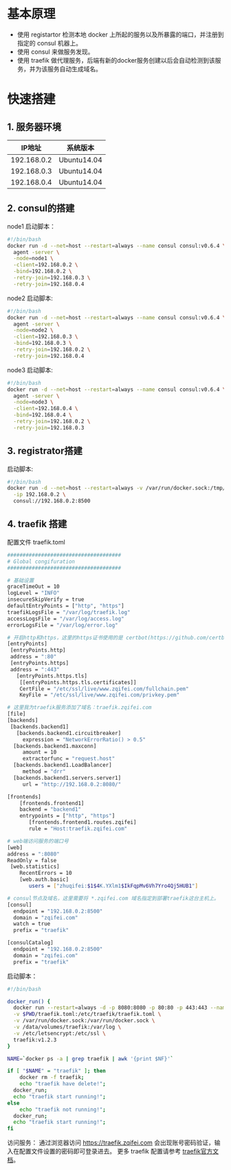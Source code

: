 # 基本原理
* 使用 registartor 检测本地 docker 上所起的服务以及所暴露的端口，并注册到指定的 consul 机器上。
* 使用 consul 来做服务发现。
* 使用 traefik 做代理服务，后端有新的docker服务创建以后会自动检测到该服务，并为该服务自动生成域名。
      
# 快速搭建
## 1. 服务器环境
| IP地址       |  系统版本    |
| ----------- | ----------- |
| 192.168.0.2 | Ubuntu14.04 |
| 192.168.0.3 | Ubuntu14.04 |
| 192.168.0.4 | Ubuntu14.04 |
      
## 2. consul的搭建
node1 启动脚本：
```bash
#!/bin/bash
docker run -d --net=host --restart=always --name consul consul:v0.6.4 \
  agent -server \
  -node=node1 \
  -client=192.168.0.2 \
  -bind=192.168.0.2 \
  -retry-join=192.168.0.3 \
  -retry-join=192.168.0.4
```

node2 启动脚本:
```bash
#!/bin/bash
docker run -d --net=host --restart=always --name consul consul:v0.6.4 \
  agent -server \
  -node=node2 \
  -client=192.168.0.3 \
  -bind=192.168.0.3 \
  -retry-join=192.168.0.2 \
  -retry-join=192.168.0.4
```

node3 启动脚本:
```bash
#!/bin/bash
docker run -d --net=host --restart=always --name consul consul:v0.6.4 \
  agent -server \
  -node=node3 \
  -client=192.168.0.4 \
  -bind=192.168.0.4 \
  -retry-join=192.168.0.2 \
  -retry-join=192.168.0.3
```


## 3. registrator搭建
启动脚本:
```Bash
#!/bin/bash
docker run -d --net=host --restart=always -v /var/run/docker.sock:/tmp/docker.sock --name registrator gliderlabs/registrator:v7 \
  -ip 192.168.0.2 \
  consul://192.168.0.2:8500
```

## 4. traefik 搭建
配置文件 traefik.toml
```bash
#####################################
# Global congifuration
#####################################

# 基础设置
graceTimeOut = 10
logLevel = "INFO"
insecureSkipVerify = true
defaultEntryPoints = ["http", "https"]
traefikLogsFile = "/var/log/traefik.log"
accessLogsFile = "/var/log/access.log"
errorLogsFile = "/var/log/error.log"

# 开启http和https，这里的https证书使用的是 certbot(https://github.com/certbot/certbot) 生成的。
[entryPoints]
 [entryPoints.http]
 address = ":80"
 [entryPoints.https]
 address = ":443"
   [entryPoints.https.tls]
	[[entryPoints.https.tls.certificates]]
	CertFile = "/etc/ssl/live/www.zqifei.com/fullchain.pem"
	KeyFile = "/etc/ssl/live/www.zqifei.com/privkey.pem"

# 这里我为traefik服务添加了域名：traefik.zqifei.com
[file]
[backends]
 [backends.backend1]
   [backends.backend1.circuitbreaker]
     expression = "NetworkErrorRatio() > 0.5"
  [backends.backend1.maxconn]
     amount = 10
     extractorfunc = "request.host"
  [backends.backend1.LoadBalancer]
     method = "drr"
  [backends.backend1.servers.server1]
     url = "http://192.168.0.2:8080/"

[frontends]
    [frontends.frontend1]
    backend = "backend1"
    entrypoints = ["http", "https"]
       [frontends.frontend1.routes.zqifei]
       rule = "Host:traefik.zqifei.com"

# web端访问服务的端口号
[web]
address = ":8080"
ReadOnly = false
 [web.statistics]
    RecentErrors = 10
    [web.auth.basic]
       users = ["zhuqifei:$1$4K.YXlm1$IkFqpMv6Vh7Yro4Qj5HUB1"]

# consul节点及域名，这里需要将 *.zqifei.com 域名指定到部署traefik这台主机上。
[consul]
  endpoint = "192.168.0.2:8500"
  domain = "zqifei.com"
  watch = true
  prefix = "traefik"

[consulCatalog]
  endpoint = "192.168.0.2:8500"
  domain = "zqifei.com"
  prefix = "traefik"
```

启动脚本：
```bash
#!/bin/bash

docker_run() {
  docker run --restart=always -d -p 8080:8080 -p 80:80 -p 443:443 --name traefik \
  -v $PWD/traefik.toml:/etc/traefik/traefik.toml \
  -v /var/run/docker.sock:/var/run/docker.sock \
  -v /data/volumes/traefik:/var/log \
  -v /etc/letsencrypt:/etc/ssl \
  traefik:v1.2.3
}

NAME=`docker ps -a | grep traefik | awk '{print $NF}'`

if [ "$NAME" = "traefik" ]; then
	docker rm -f traefik;
	echo "traefik have delete!";
  docker_run;
  echo "traefik start running!";
else
	echo "traefik not running!";
  docker_run;
  echo "traefik start running!";
fi
```
访问服务：
通过浏览器访问 https://traefik.zqifei.com 会出现账号密码验证，输入在配置文件设置的密码即可登录进去。
更多 traefik 配置请参考 [traefik官方文档](https://docs.traefik.io/)。
